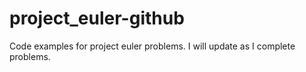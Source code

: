 # project_euler-github
Code examples for project euler problems. I will update as I complete problems.
